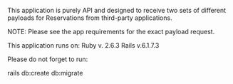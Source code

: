 This application is purely API and designed to receive two sets of different payloads for Reservations from third-party applications.

NOTE: Please see the app requirements for the exact payload request.


This application runs on:
Ruby v. 2.6.3
Rails v.6.1.7.3

Please do not forget to run:

rails db:create db:migrate


